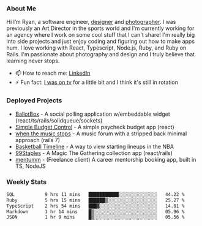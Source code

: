 ### About Me
Hi I’m Ryan, a software engineer, [designer](https://www.denvermullets.com/video) and [photographer](https://www.denvermullets.com/). I was previously an Art Director in the sports world and I'm currently working for an agency where I work on some cool stuff that I can't share! I'm really big into side projects and just enjoy coding and figuring out how to make apps hum. I love working with React, Typescript, Node.js, Ruby, and Ruby on Rails. I'm passionate about photography and design and I truly believe that learning never stops.

- 📫 How to reach me: [LinkedIn](https://www.linkedin.com/in/ryanvaznis)
- ⚡ Fun fact: [I was on tv](https://vimeo.com/381425882) for a little bit and I think it's still in rotation

### Deployed Projects
- [BallotBox](https://voteballotbox.com/) - A social polling application w/embeddable widget (react/ts/rails/solidqueue/sockets)
- [Simple Budget Control](https://simplebudgetcontrol.com/) - A simple paycheck budget app (react)
- [when the music stops](https://whenthemusicstops.net) - A music forum with a stripped back minimal approach (rails 7)
- [Basketball Timeline](https://basketball-timeline.com/?team=PHO&year=2023) - A way to view starting lineups in the NBA
- [99Staples](https://www.99staples.com/collections/denvermullets/9) - A Magic The Gathering collection app (react/rails)
- [mentumm](https://portal.mentumm.com/) - (Freelance client) A career mentorship booking app, built in TS, NodeJS

### Weekly Stats
<!--START_SECTION:waka-->

```txt
SQL           9 hrs 11 mins   ███████████░░░░░░░░░░░░░░   44.22 %
Ruby          5 hrs 15 mins   ██████▒░░░░░░░░░░░░░░░░░░   25.27 %
TypeScript    2 hrs 54 mins   ███▓░░░░░░░░░░░░░░░░░░░░░   14.01 %
Markdown      1 hr 14 mins    █▒░░░░░░░░░░░░░░░░░░░░░░░   05.96 %
JSON          1 hr 9 mins     █▒░░░░░░░░░░░░░░░░░░░░░░░   05.56 %
```

<!--END_SECTION:waka-->
